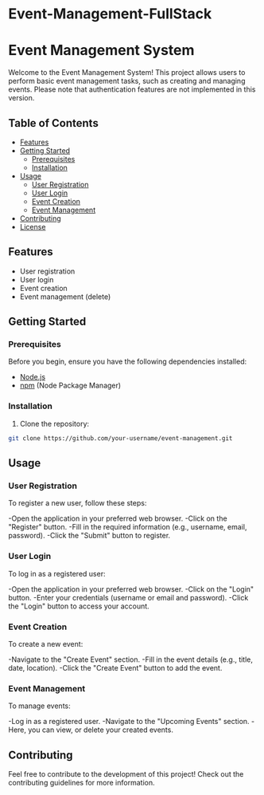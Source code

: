 # Event-Management-FullStack
# Event Management System

Welcome to the Event Management System! This project allows users to perform basic event management tasks, such as creating and managing events. 
Please note that authentication features are not implemented in this version.

## Table of Contents
- [Features](#features)
- [Getting Started](#getting-started)
  - [Prerequisites](#prerequisites)
  - [Installation](#installation)
- [Usage](#usage)
  - [User Registration](#user-registration)
  - [User Login](#user-login)
  - [Event Creation](#event-creation)
  - [Event Management](#event-management)
- [Contributing](#contributing)
- [License](#license)

## Features

- User registration
- User login
- Event creation
- Event management (delete)

## Getting Started

### Prerequisites

Before you begin, ensure you have the following dependencies installed:

- [Node.js](https://nodejs.org/)
- [npm](https://www.npmjs.com/) (Node Package Manager)

### Installation

1. Clone the repository:

```bash
git clone https://github.com/your-username/event-management.git
````

## Usage
### User Registration
To register a new user, follow these steps:

-Open the application in your preferred web browser.
-Click on the "Register" button.
-Fill in the required information (e.g., username, email, password).
-Click the "Submit" button to register.

### User Login
To log in as a registered user:

-Open the application in your preferred web browser.
-Click on the "Login" button.
-Enter your credentials (username or email and password).
-Click the "Login" button to access your account.

### Event Creation
To create a new event:


-Navigate to the "Create Event" section.
-Fill in the event details (e.g., title, date, location).
-Click the "Create Event" button to add the event.

### Event Management
To manage events:

-Log in as a registered user.
-Navigate to the "Upcoming Events" section.
-Here, you can view, or delete your created events.

## Contributing
Feel free to contribute to the development of this project! Check out the contributing guidelines for more information.

